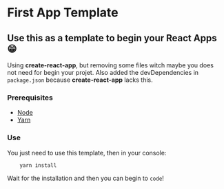 # First App Template
## Use this as a template to begin your React Apps 😁

Using **create-react-app**, but removing some files witch maybe you does not need for begin your projet. Also added the devDependencies in `package.json` because **create-react-app** lacks this.

### Prerequisites
- [Node](https://nodejs.org/en/)
- [Yarn](https://yarnpkg.com/)

### Use
You just need to use this template, then in your console:

```
    yarn install
```

Wait for the installation and then you can begin to `code`!
